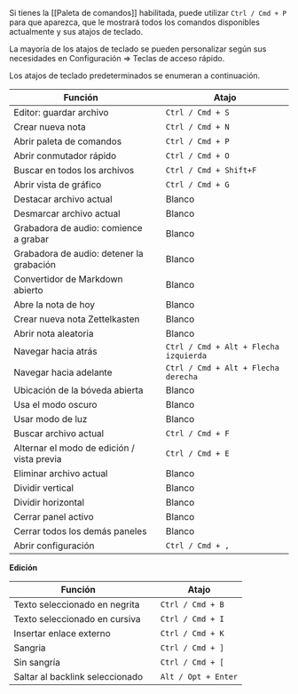 Si tienes la [[Paleta de comandos]] habilitada, puede utilizar `Ctrl / Cmd + P` para que aparezca, que le mostrará todos los comandos disponibles actualmente y sus atajos de teclado.

La mayoría de los atajos de teclado se pueden personalizar según sus necesidades en Configuración => Teclas de acceso rápido.

Los atajos de teclado predeterminados se enumeran a continuación.

Función                      				|   | Atajo          
------------------------------------------- |---|-----------------
Editor: guardar archivo       				|   | `Ctrl / Cmd + S`      
Crear nueva nota               				|   | `Ctrl / Cmd + N`      
Abrir paleta de comandos       	 			|   | `Ctrl / Cmd + P`      
Abrir conmutador rápido         			|   | `Ctrl / Cmd + O`      
Buscar en todos los archivos           		|   | `Ctrl / Cmd + Shift+F`
Abrir vista de gráfico               		|   | `Ctrl / Cmd + G`      
Destacar archivo actual            			|   | Blanco             
Desmarcar archivo actual					|   | Blanco             
Grabadora de audio: comience a grabar 		|   | Blanco             
Grabadora de audio: detener la grabación	|   | Blanco             
Convertidor de Markdown abierto        		|   | Blanco             
Abre la nota de hoy           				|   | Blanco             
Crear nueva nota Zettelkasten   			|   | Blanco             
Abrir nota aleatoria              			|   | Blanco             
Navegar hacia atrás                			|   | `Ctrl / Cmd + Alt + Flecha izquierda`  
Navegar hacia adelante             			|   | `Ctrl / Cmd + Alt + Flecha derecha`  
Ubicación de la bóveda abierta         		|   | Blanco             
Usa el modo oscuro                 			|   | Blanco             
Usar modo de luz                 			|   | Blanco             
Buscar archivo actual            			|   | `Ctrl / Cmd + F`      
Alternar el modo de edición / vista previa	|   | `Ctrl / Cmd + E`      
Eliminar archivo actual            			|   | Blanco             
Dividir vertical                 			|   | Blanco             
Dividir horizontal                			|   | Blanco             
Cerrar panel activo             			|   | Blanco             
Cerrar todos los demás paneles          	|   | Blanco             
Abrir configuración                 		|   | `Ctrl / Cmd + ,`      

**Edición**

Función                      				|   | Atajo    
------------------------------------------- | - | ------------
Texto seleccionado en negrita             	|   | `Ctrl / Cmd + B` 
Texto seleccionado en cursiva         	   	|   | `Ctrl / Cmd + I`
Insertar enlace externo          			|   | `Ctrl / Cmd + K`
Sangria                          			|   | `Ctrl / Cmd + ]`
Sin sangría                       			|   | `Ctrl / Cmd + [`
Saltar al backlink seleccionado	            |   | `Alt / Opt + Enter`
